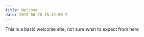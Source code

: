```yaml
---
title: Welcome
date: 2019-08-20 15:45:00 Z
---
```


This is a basic welcome site, not sure what to expect from here